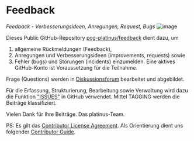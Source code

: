 # Feedback
*Feedback - Verbesserungsideen, Anregungen, Request, Bugs*
![image](https://user-images.githubusercontent.com/78310643/215259008-9a96b092-f69b-46e6-ac13-209f5315dc00.png)


Dieses Public GitHub-Repository [pcg-platinus/feedback](https://github.com/pcg-platinus/feedback/) dient dazu, um 
1. allgemeine Rückmeldungen (Feedback), 
2. Anregungen und Verbesserungsideen (improvements, requests) sowie 
3. Fehler (bugs) und Störungen (incidents)
einzumelden. Eine aktives GitHub-Konto ist Voraussetzung für die Teilnahme.  

Frage (Questions) werden in [Diskussionsforum](https://github.com/pcg-platinus/feedback/discussions) bearbeitet und abgebildet. 

Für die Erfassung, Strukturierung, Bearbeitung sowie Verwaltung wird dazu die Funktion ["ISSUES"](https://github.com/pcg-platinus/feedback/issues) in GitHub verwendet. Mittel TAGGING werden die Beiträge klassifiziert.

Vielen Dank für Ihre Beiträge. Das platinus-Team.


PS: 
Es gilt das [Contributor License Agreement](https://github.com/kubernetes/community/blob/master/CLA.md). 
Als Orientierung dient uns folgender [Contributor Guide](https://www.kubernetes.dev/docs/guide/#contributor-guide).
